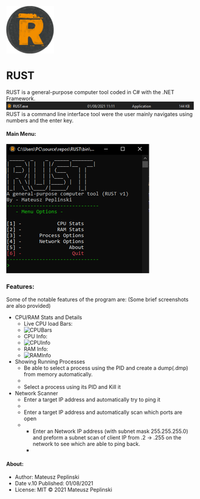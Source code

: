 ![Logo](icon/RUST_icon.png)
# RUST

RUST is a general-purpose computer tool coded in C# with the .NET Framework.
![Application.exe](READMEimg/Capture.PNG)
RUST is a command line interface tool were the user mainly navigates using numbers and the enter key.
#### Main Menu:
![AppMenu](READMEimg/Capture1.PNG)
### Features:
Some of the notable features of the program are:
(Some brief screenshots are also provided)
* CPU/RAM Stats and Details
	* Live CPU load Bars:
	* ![CPUBars](READMEimg/Capture2.PNG=250x250)
	* CPU Info:
	* ![CPUInfo](READMEimg/Capture3.PNG=250x250)
	* RAM Info:
	* ![RAMInfo](READMEimg/Capture4.PNG=250x250)
* Showing Running Processes
    * Be able to select a process using the PID and create a dump(.dmp) from memory automatically.
    * ![]()
    * Select a process using its PID and Kill it
* Network Scanner
	* Enter a target IP address and automatically try to ping it 
	* ![]()
	* Enter a target IP address and automatically scan which ports are open
	* ![]()
    	* Enter an Network IP address (with subnet mask 255.255.255.0) and preform a subnet scan of client IP from .2 -> .255 on the network to see which are able to ping back. 
    	* ![]()

#### About:
* Author: Mateusz Peplinski
* Date v.10 Published: 01/08/2021
* License: MIT 
© 2021 Mateusz Peplinski

